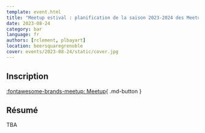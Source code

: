 ```yaml
---
template: event.html
title: "Meetup estival : planification de la saison 2023-2024 des Meetups Python"
date: 2023-08-24
category: bar
language: fr
authors: [rclement, plbayart]
location: beersquaregrenoble
cover: events/2023-08-24/static/cover.jpg
---
```


## Inscription

[:fontawesome-brands-meetup: Meetup](https://www.meetup.com/fr-FR/groupe-dutilisateurs-python-grenoble/events/294707039/){ .md-button }

## Résumé

TBA
